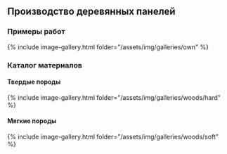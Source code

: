 ## Производство деревянных панелей

### Примеры работ

{% include image-gallery.html folder="/assets/img/galleries/own" %}

### Каталог материалов

#### Твердые породы

{% include image-gallery.html folder="/assets/img/galleries/woods/hard" %}

#### Мягкие породы

{% include image-gallery.html folder="/assets/img/galleries/woods/soft" %}


